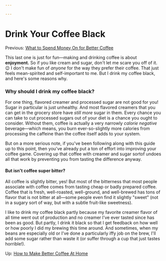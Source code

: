 ```yaml
---

---
```


# Drink Your Coffee Black

Previous: [What to Spend Money On for Better
Coffee](https://calebsnotes.brick.do/what-to-spend-money-on-for-better-coffee-KmnEZ0pzDEjA)

This last one is just for fun—making and drinking coffee is about
**enjoyment.** So if you like cream and sugar, don't let me scare you
off of it. 😉 I don't make fun of *anyone* for the way they prefer their
coffee. That just feels mean-spirited and self-important to me. But I
drink my coffee black, and here's some reasons why.

### **Why should I drink my coffee black?**

For one thing, flavored creamer and processed sugar are not good for
you! Sugar in particular is just unhealthy. And most flavored creamers
that you can get in the grocery store have *still more* sugar in them.
Every chance you can take to cut processed sugars out of your diet is a
chance you ought to consider. Without them, coffee is actually a very
narrowly *calorie negative* beverage—which means, you burn
ever-so-slightly more calories from processing the caffeine than the
coffee itself adds to your system.

But on a more serious note, if you've been following along with this
guide up to this point, then you've already put a ton of effort into
improving your coffee game. Covering up that coffee with creamer and
sugar sortof undoes all that work by preventing you from tasting the
difference anyway.

#### **But isn't coffee super bitter?**

All coffee is slightly bitter, yes! But most of the bitterness that most
people associate with coffee comes from tasting cheap or badly prepared
coffee. Coffee that is fresh, well-roasted, well-ground, and well-brewed
has tons of flavor that is not bitter at all—some people even find it
slightly "sweet" (not in a sugary sort of way, but with a subtle
fruit-like sweetness).

I like to drink my coffee black partly because my favorite creamer
flavor of all time went out of production and no creamer I've ever
tasted since has been as good. But partly, I drink it black so that I
get feedback on how well or how poorly I did my brewing this time
around. And sometimes, when my beans are especially old or I've done a
particularly iffy job on the brew, I'll add some sugar rather than waste
it (or suffer through a cup that just tastes horrible!).

Up: <a href="https://brick.do/gPlmp9v0JkrB" class="page-link">How to Make Better Coffee At Home</a>
